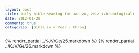 ```yaml
---
layout: post
title: Daily Bible Reading for Jan 20, 2012 (Chronological)
date: 2012-01-20
comments: true
categories: [Bible in a Year - Chron]
---
```

{% render_partial ../KJV/Ge/25.markdown %}
{% render_partial ../KJV/Ge/26.markdown %}
